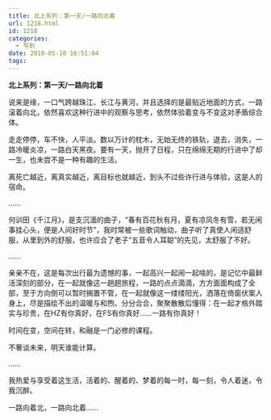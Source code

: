 ```yaml
---
title: 北上系列：第一天/一路向北着
url: 1218.html
id: 1218
categories:
  - 写到
date: 2010-05-18 16:51:04
tags:
---
```


**北上系列：第一天/一路向北着**

  
说来是缘，一口气跨越珠江、长江与黄河，并且选择的是最贴近地面的方式，一路滚着向北，依然喜欢这种行进中的观察与思考，依然体验着变与不变这对矛盾综合体。  
  
走走停停，车不快，人平淡。数以万计的枕木，无始无终的铁轨，退去，消失，一路冷暖炎凉，一路白天黑夜。要有一天，抛开了日程，只在绵绵无期的行进中了却一生，也未尝不是一种有趣的生活。  
  
离死亡越近，离真实越近，离目标也就越近，到头不过些许行进与体验，这是人的宿命。  
  
……  
  
何训田《千江月》，是支沉湎的曲子，“春有百花秋有月，夏有凉风冬有雪，若无闲事挂心头，便是人间好时节”，我时常被一些歌词触动，曲子听了真使人闲适舒服，从里到外的舒服，也许应合了老子“五音令人耳聪”的先见，太舒服了不好。  
  
……  
  
亲亲不在，这是每次出行最为遗憾的事，一起高兴一起闹一起啥的，是记忆中最鲜活深刻的部分，在一起就像这一趟趟旅程，一路的点点滴滴，方方面面构成了全部，至于方向倒可以暂时搁置不管，在一起就像这一缕缕阳光，洒落在倚窗伏案人身上，尽是描绘不出的温暖与和煦。分分合合，聚聚散散后懂得：在一起才格外踏实与珍贵，在HZ有你真好，在FS有你真好……一路有你真好！  
  
时间在变，空间在转，和融是一门必修的课程。  
  
不奢谈未来，明天谁能计算。  
  
……  
  
我热爱与享受着这生活，活着的、醒着的、梦着的每一时，每一刻，令人着迷，令我沉醉。  
  
一路向着北，一路向北着……